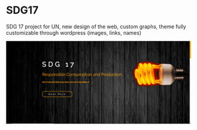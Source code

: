 


# SDG17
 SDG 17 project for UN, new design of the web, custom graphs, theme fully customizable through wordpress (images, links, names)
 
![Screenshot](SDG17prewiev.PNG?raw=true "Title")

